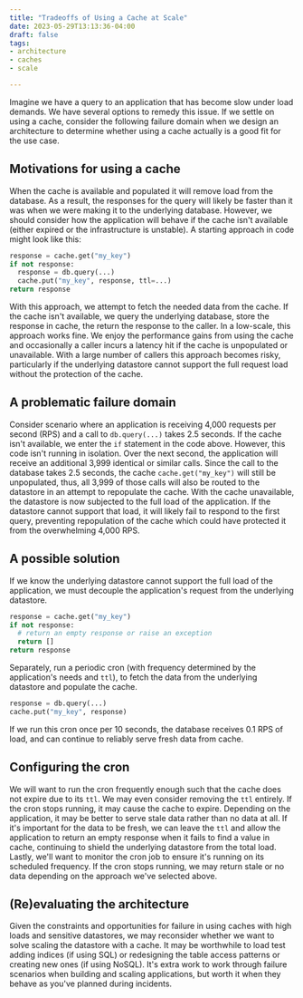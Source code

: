 ```yaml
---
title: "Tradeoffs of Using a Cache at Scale"
date: 2023-05-29T13:13:36-04:00
draft: false
tags:
- architecture
- caches
- scale

---
```


Imagine we have a query to an application that has become slow under load demands.
We have several options to remedy this issue.
If we settle on using a cache, consider the following failure domain when we design an architecture to determine whether using a cache actually is a good fit for the use case.

## Motivations for using a cache

When the cache is available and populated it will remove load from the database.
As a result, the responses for the query will likely be faster than it was when we were making it to the underlying database.
However, we should consider how the application will behave if the cache isn't available (either expired or the infrastructure is unstable).
A starting approach in code might look like this:

```python
response = cache.get("my_key")
if not response:
  response = db.query(...)
  cache.put("my_key", response, ttl=...)
return response
```

With this approach, we attempt to fetch the needed data from the cache.
If the cache isn't available, we query the underlying database, store the response in cache, the return the response to the caller.
In a low-scale, this approach works fine.
We enjoy the performance gains from using the cache and occasionally a caller incurs a latency hit if the cache is unpopulated or unavailable.
With a large number of callers this approach becomes risky, particularly if the underlying datastore cannot support the full request load without the protection of the cache.

## A problematic failure domain

Consider scenario where an application is receiving 4,000 requests per second (RPS) and a call to `db.query(...)` takes 2.5 seconds.
If the cache isn't available, we enter the `if` statement in the code above.
However, this code isn't running in isolation.
Over the next second, the application will receive an additional 3,999 identical or similar calls.
Since the call to the database takes 2.5 seconds, the cache `cache.get("my_key")` will still be unpopulated, thus, all 3,999 of those calls will also be routed to the datastore in an attempt to repopulate the cache.
With the cache unavailable, the datastore is now subjected to the full load of the application.
If the datastore cannot support that load, it will likely fail to respond to the first query, preventing repopulation of the cache which could have protected it from the overwhelming 4,000 RPS.

## A possible solution

If we know the underlying datastore cannot support the full load of the application, we must decouple the application's request from the underlying datastore.

```python
response = cache.get("my_key")
if not response:
  # return an empty response or raise an exception
  return []
return response
```

Separately, run a periodic cron (with frequency determined by the application's needs and `ttl`), to fetch the data from the underlying datastore and populate the cache.

```python
response = db.query(...)
cache.put("my_key", response)
```

If we run this cron once per 10 seconds, the database receives 0.1 RPS of load, and can continue to reliably serve fresh data from cache.

## Configuring the cron

We will want to run the cron frequently enough such that the cache does not expire due to its `ttl`.
We may even consider removing the `ttl` entirely.
If the cron stops running, it may cause the cache to expire.
Depending on the application, it may be better to serve stale data rather than no data at all.
If it's important for the data to be fresh, we can leave the `ttl` and allow the application to return an empty response when it fails to find a value in cache, continuing to shield the underlying datastore from the total load.
Lastly, we'll want to monitor the cron job to ensure it's running on its scheduled frequency.
If the cron stops running, we may return stale or no data depending on the approach we've selected above.

## (Re)evaluating the architecture

Given the constraints and opportunities for failure in using caches with high loads and sensitive datastores, we may reconsider whether we want to solve scaling the datastore with a cache.
It may be worthwhile to load test adding indices (if using SQL) or redesigning the table access patterns or creating new ones (if using NoSQL).
It's extra work to work through failure scenarios when building and scaling applications, but worth it when they behave as you've planned during incidents.
